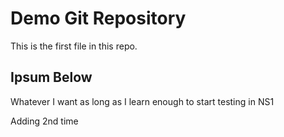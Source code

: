 # Demo Git Repository

This is the first file in this repo.

## Ipsum Below

Whatever I want as long as I learn enough to start testing in NS1

Adding 2nd time

